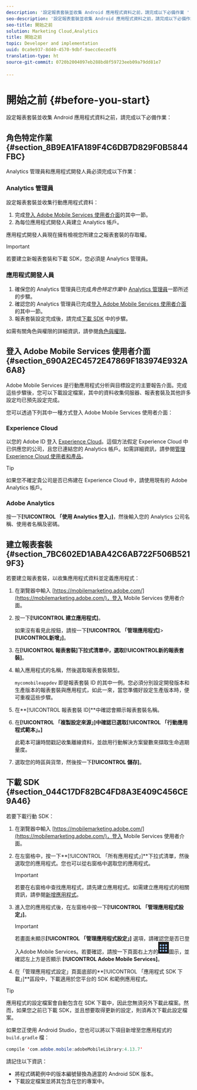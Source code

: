 ```yaml
---
description: '設定報表套裝並收集 Android 應用程式資料之前，請完成以下必備作業 '
seo-description: '設定報表套裝並收集 Android 應用程式資料之前，請完成以下必備作業 '
seo-title: 開始之前
solution: Marketing Cloud,Analytics
title: 開始之前
topic: Developer and implementation
uuid: 0ca9e937-8d40-4570-9dbf-9aecc6ecedf6
translation-type: ht
source-git-commit: 0720b2004097eb288bd8f59723eeb09a79dd81e7

---
```



# 開始之前 {#before-you-start}

設定報表套裝並收集 Android 應用程式資料之前，請完成以下必備作業：

## 角色特定作業 {#section_8B9EA1FA189F4C6DB7D829F0B5844FBC}

Analytics 管理員和應用程式開發人員必須完成以下作業：

### Analytics 管理員

設定報表套裝並收集行動應用程式資料：

1. 完成[登入 Adobe Mobile Services 使用者介面](../getting-started/requirements.md#section_690A2EC4572E47869F183974E932A6A8)的其中一節。
1. 為每位應用程式開發人員建立 Analytics 帳戶。

應用程式開發人員現在擁有檢視您所建立之報表套裝的存取權。

>[!IMPORTANT]
>
>若要建立新報表套裝和下載 SDK，您必須是 Analytics 管理員。

### 應用程式開發人員

1. 確保您的 Analytics 管理員已完成&#x200B;*角色特定作業*&#x200B;中 [Analytics 管理員](../getting-started/requirements.md#section_8B9EA1FA189F4C6DB7D829F0B5844FBC)一節所述的步驟。
1. 確認您的 Analytics 管理員已完成[登入 Adobe Mobile Services 使用者介面](../getting-started/requirements.md#section_690A2EC4572E47869F183974E932A6A8)的其中一節。
1. 報表套裝設定完成後，請完成[下載 SDK](../getting-started/requirements.md#section_044C17DF82BC4FD8A3E409C456CE9A46) 中的步驟。

如需有關角色與權限的詳細資訊，請參閱[角色與權限](/help/using/gs/c-mob-roles-and-permissions.md)。

## 登入 Adobe Mobile Services 使用者介面{#section_690A2EC4572E47869F183974E932A6A8}

Adobe Mobile Services 是行動應用程式分析與目標設定的主要報告介面。完成這些步驟後，您可以下載設定檔案，其中的資料收集伺服器、報表套裝及其他許多設定均已預先設定完成。

您可以透過下列其中一種方式登入 Adobe Mobile Services 使用者介面：

### Experience Cloud

以您的 Adobe ID 登入 [Experience Cloud](https://marketing.adobe.com)。這個方法假定 Experience Cloud 中已供應您的公司，且您已連結您的 Analytics 帳戶。如需詳細資訊，請參閱[管理 Experience Cloud 使用者和產品](https://docs.adobe.com/content/help/zh-Hant/core-services/interface/manage-users-and-products/admin-getting-started.html)。

>[!TIP]
>
>如果您不確定貴公司是否已佈建在 Experience Cloud 中，請使用現有的 Adobe Analytics 帳戶。

### Adobe Analytics

按一下&#x200B;**[!UICONTROL 「使用 Analytics 登入」]**，然後輸入您的 Analytics 公司名稱、使用者名稱及密碼。

## 建立報表套裝 {#section_7BC602ED1ABA42C6AB722F506B5219F3}

若要建立報表套裝，以收集應用程式資料並定義應用程式：

1. 在瀏覽器中輸入 [https://mobilemarketing.adobe.com/](https://mobilemarketing.adobe.com/)，登入 Mobile Services 使用者介面。
1. 按一下&#x200B;**[!UICONTROL 建立應用程式]**。

   如果沒有看見此按鈕，請按一下&#x200B;**[!UICONTROL 「管理應用程式]**>**[!UICONTROL &#x200B;新增」]**。

1. 在&#x200B;**[!UICONTROL 報表套裝]**下拉式清單中，選取**[!UICONTROL &#x200B;新的報表套裝]**。

1. 輸入應用程式的名稱，然後選取報表套裝類型。

   `mycomobileappdev` 即是報表套裝 ID 的其中一例。您必須分別設定開發版本和生產版本的報表套裝與應用程式，如此一來，當您準備好設定生產版本時，便可重複這些步驟。
1. 在&#x200B;**[!UICONTROL 報表套裝 ID]**中確認會顯示報表套裝名稱。
1. 在&#x200B;**[!UICONTROL 「複製設定來源」]**中確認已選取**[!UICONTROL 「行動應用程式範本」。]**

   此範本可讓時間戳記收集離線資料，並啟用行動解決方案變數來擷取生命週期量度。

1. 選取您的時區與貨幣，然後按一下&#x200B;**[!UICONTROL 儲存]**。

## 下載 SDK {#section_044C17DF82BC4FD8A3E409C456CE9A46}

若要下載行動 SDK：

1. 在瀏覽器中輸入 [https://mobilemarketing.adobe.com/](https://mobilemarketing.adobe.com/)，登入 Mobile Services 使用者介面。
1. 在左窗格中，按一下&#x200B;**[!UICONTROL 「所有應用程式」]**下拉式清單，然後選取您的應用程式。您也可以從右窗格中選取您的應用程式。

   >[!IMPORTANT]
   >
   >若要在右窗格中查找應用程式，請先建立應用程式。如需建立應用程式的相關資訊，請參閱[新增應用程式](https://docs.adobe.com/content/help/zh-Hant/mobile-services/using/manage-apps-ug/t-new-app.html)。

1. 進入您的應用程式後，在左窗格中按一下&#x200B;**[!UICONTROL 「管理應用程式設定」]**。

   >[!IMPORTANT]
   >
   >若畫面未顯示&#x200B;**[!UICONTROL 「管理應用程式設定」]** 選項，請確認您是否已登入Adobe Mobile Services。若要確認，請按一下頁面右上方的![解決方案切換器](assets/solution-switcher.png)圖示，並確認左上方是否顯示 **[!UICONTROL  Adobe Mobile Services]**。

1. 在「管理應用程式設定」頁面底部的&#x200B;**[!UICONTROL 「應用程式 SDK 下載」]**區段中，下載適用於您平台的 SDK 和範例應用程式。

>[!TIP]
>
>應用程式的設定檔案會自動包含在 SDK 下載中，因此您無須另外下載此檔案。然而，如果您之前已下載 SDK，並且想要取得更新的設定，則須再次下載此設定檔案。

如果您正使用 Android Studio，您也可以將以下項目新增至您應用程式的 `build.gradle` 檔：

```java
compile 'com.adobe.mobile:adobeMobileLibrary:4.13.7'
```

請記住以下資訊：

* 將程式碼範例中的版本編號替換為適當的 Android SDK 版本。
* 下載設定檔案並將其包含在您的專案中。
